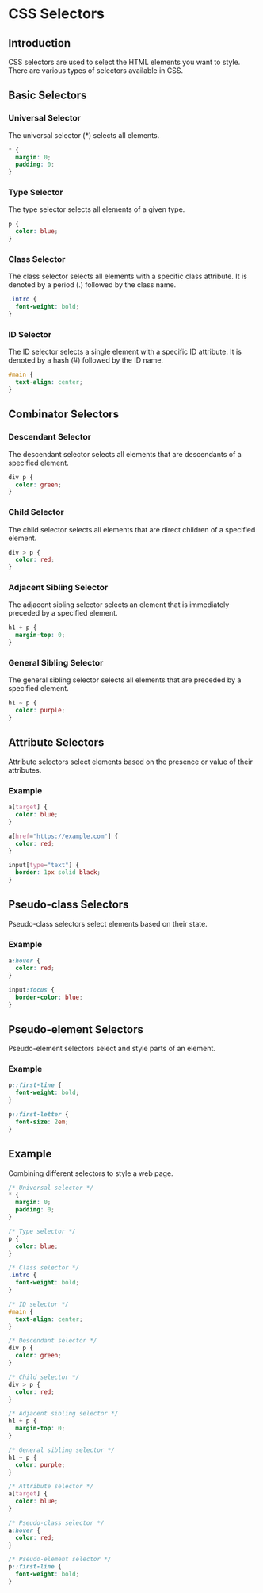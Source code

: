 # CSS Selectors

## Introduction

CSS selectors are used to select the HTML elements you want to style. There are various types of selectors available in CSS.

## Basic Selectors

### Universal Selector

The universal selector (*) selects all elements.

```css
* {
  margin: 0;
  padding: 0;
}
```

### Type Selector

The type selector selects all elements of a given type.

```css
p {
  color: blue;
}
```

### Class Selector

The class selector selects all elements with a specific class attribute. It is denoted by a period (.) followed by the class name.

```css
.intro {
  font-weight: bold;
}
```

### ID Selector

The ID selector selects a single element with a specific ID attribute. It is denoted by a hash (#) followed by the ID name.

```css
#main {
  text-align: center;
}
```

## Combinator Selectors

### Descendant Selector

The descendant selector selects all elements that are descendants of a specified element.

```css
div p {
  color: green;
}
```

### Child Selector

The child selector selects all elements that are direct children of a specified element.

```css
div > p {
  color: red;
}
```

### Adjacent Sibling Selector

The adjacent sibling selector selects an element that is immediately preceded by a specified element.

```css
h1 + p {
  margin-top: 0;
}
```

### General Sibling Selector

The general sibling selector selects all elements that are preceded by a specified element.

```css
h1 ~ p {
  color: purple;
}
```

## Attribute Selectors

Attribute selectors select elements based on the presence or value of their attributes.

### Example

```css
a[target] {
  color: blue;
}

a[href="https://example.com"] {
  color: red;
}

input[type="text"] {
  border: 1px solid black;
}
```

## Pseudo-class Selectors

Pseudo-class selectors select elements based on their state.

### Example

```css
a:hover {
  color: red;
}

input:focus {
  border-color: blue;
}
```

## Pseudo-element Selectors

Pseudo-element selectors select and style parts of an element.

### Example

```css
p::first-line {
  font-weight: bold;
}

p::first-letter {
  font-size: 2em;
}
```

## Example

Combining different selectors to style a web page.

```css
/* Universal selector */
* {
  margin: 0;
  padding: 0;
}

/* Type selector */
p {
  color: blue;
}

/* Class selector */
.intro {
  font-weight: bold;
}

/* ID selector */
#main {
  text-align: center;
}

/* Descendant selector */
div p {
  color: green;
}

/* Child selector */
div > p {
  color: red;
}

/* Adjacent sibling selector */
h1 + p {
  margin-top: 0;
}

/* General sibling selector */
h1 ~ p {
  color: purple;
}

/* Attribute selector */
a[target] {
  color: blue;
}

/* Pseudo-class selector */
a:hover {
  color: red;
}

/* Pseudo-element selector */
p::first-line {
  font-weight: bold;
}
